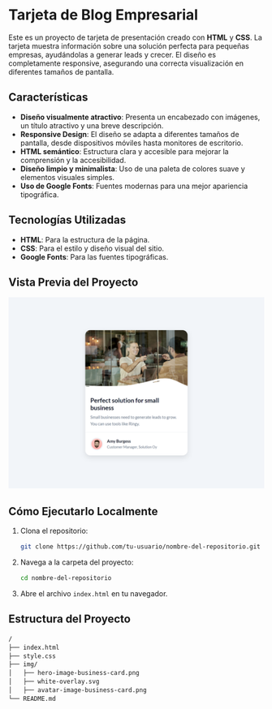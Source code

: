 # Tarjeta de Blog Empresarial

Este es un proyecto de tarjeta de presentación creado con **HTML** y **CSS**. La tarjeta muestra información sobre una solución perfecta para pequeñas empresas, ayudándolas a generar leads y crecer. El diseño es completamente responsive, asegurando una correcta visualización en diferentes tamaños de pantalla.

## Características

- **Diseño visualmente atractivo**: Presenta un encabezado con imágenes, un título atractivo y una breve descripción.
- **Responsive Design**: El diseño se adapta a diferentes tamaños de pantalla, desde dispositivos móviles hasta monitores de escritorio.
- **HTML semántico**: Estructura clara y accesible para mejorar la comprensión y la accesibilidad.
- **Diseño limpio y minimalista**: Uso de una paleta de colores suave y elementos visuales simples.
- **Uso de Google Fonts**: Fuentes modernas para una mejor apariencia tipográfica.

## Tecnologías Utilizadas

- **HTML**: Para la estructura de la página.
- **CSS**: Para el estilo y diseño visual del sitio.
- **Google Fonts**: Para las fuentes tipográficas.

## Vista Previa del Proyecto

![Vista Previa del Proyecto](img/vista.png)

## Cómo Ejecutarlo Localmente

1. Clona el repositorio:
    ```bash
    git clone https://github.com/tu-usuario/nombre-del-repositorio.git
    ```
2. Navega a la carpeta del proyecto:
    ```bash
    cd nombre-del-repositorio
    ```
3. Abre el archivo `index.html` en tu navegador.

## Estructura del Proyecto

```bash
/
├── index.html
├── style.css
├── img/
│   ├── hero-image-business-card.png
│   ├── white-overlay.svg
│   ├── avatar-image-business-card.png
└── README.md
